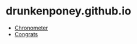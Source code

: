 # drunkenponey.github.io

 - [Chronometer](https://elie-g.github.io/chrono)
 - [Congrats](https://elie-g.github.io/congrats?msg=birthday_target&target=PAPA&lang=fr)
